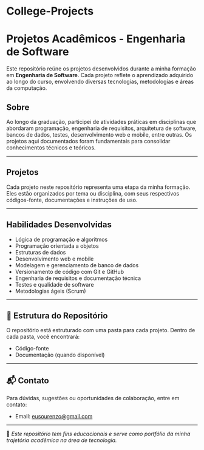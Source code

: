# College-Projects

#  Projetos Acadêmicos - Engenharia de Software

Este repositório reúne os projetos desenvolvidos durante a minha formação em **Engenharia de Software**. Cada projeto reflete o aprendizado adquirido ao longo do curso, envolvendo diversas tecnologias, metodologias e áreas da computação.

##  Sobre

Ao longo da graduação, participei de atividades práticas em disciplinas que abordaram programação, engenharia de requisitos, arquitetura de software, bancos de dados, testes, desenvolvimento web e mobile, entre outras. Os projetos aqui documentados foram fundamentais para consolidar conhecimentos técnicos e teóricos.

---

##  Projetos

Cada projeto neste repositório representa uma etapa da minha formação. Eles estão organizados por tema ou disciplina, com seus respectivos códigos-fonte, documentações e instruções de uso.

---

##  Habilidades Desenvolvidas

- Lógica de programação e algoritmos
- Programação orientada a objetos
- Estruturas de dados
- Desenvolvimento web e mobile
- Modelagem e gerenciamento de banco de dados
- Versionamento de código com Git e GitHub
- Engenharia de requisitos e documentação técnica
- Testes e qualidade de software
- Metodologias ágeis (Scrum)

---

## 📁 Estrutura do Repositório

O repositório está estruturado com uma pasta para cada projeto. Dentro de cada pasta, você encontrará:

- Código-fonte
- Documentação (quando disponível)

---

## 📬 Contato

Para dúvidas, sugestões ou oportunidades de colaboração, entre em contato:

- Email: eusourenzo@gmail.com  


---

📌 *Este repositório tem fins educacionais e serve como portfólio da minha trajetória acadêmica na área de tecnologia.*

